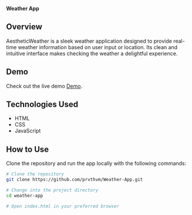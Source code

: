**Weather App**


## Overview

AestheticWeather is a sleek weather application designed to provide real-time weather information based on user input or location. Its clean and intuitive interface makes checking the weather a delightful experience.

## Demo

Check out the live demo [Demo](your-demo-link).

## Technologies Used

- HTML
- CSS
- JavaScript

## How to Use

Clone the repository and run the app locally with the following commands:

```bash
# Clone the repository
git clone https://github.com/prvthvm/Weather-App.git

# Change into the project directory
cd weather-app

# Open index.html in your preferred browser
